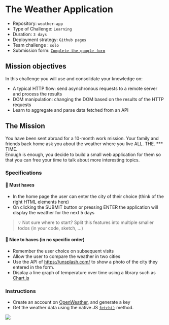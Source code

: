 # The Weather Application

- Repository: `weather-app`
- Type of Challenge: `Learning`
- Duration: `3 days`
- Deployment strategy: `Github pages`
- Team challenge : `solo`
- Submission form: [`Complete the google form`](https://docs.google.com/forms/d/e/1FAIpQLScm3tqQMCe9JZxVay-EWtxr-Pi-iCvA-WOpsovXNCpJBtbPcQ/viewform)

## Mission objectives

In this challenge you will use and consolidate your knowledge on:

- A typical HTTP flow: send asynchronous requests to a remote server and process the results
- DOM manipulation: changing the DOM based on the results of the HTTP requests
- Learn to aggregate and parse data fetched from an API

## The Mission

You have been sent abroad for a 10-month work mission. Your family and friends back home ask you about the weather where you live ALL. THE. *** TIME.  
Enough is enough, you decide to build a small web application for them so that you can free your time to talk about more interesting topics.

### Specifications

#### 🌱 Must haves

- In the home page the user can enter the city of their choice (think of the right HTML elements here)
- On clicking the SUBMIT button or pressing ENTER the application will display the weather for the next 5 days

> 💡 Not sure where to start? Split this features into multiple smaller todos (in your code, sketch, ...)

#### 🌼 Nice to haves (in no specific order)

- Remember the user choice on subsequent visits
- Allow the user to compare the weather in two cities
- Use the API of https://unsplash.com/ to show a photo of the city they entered in the form.
- Display a line graph of temperature over time using a library such as [Chart.js](https://www.chartjs.org)

### Instructions

- Create an account on [OpenWeather](https://home.openweathermap.org/), and generate a key
- Get the weather data using the native JS [`fetch()`](https://devdocs.io/dom/fetch_api/using_fetch) method.

![](./american-storm.gif)
